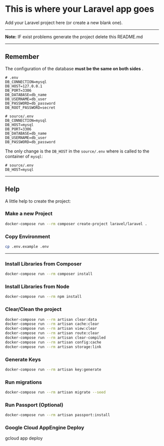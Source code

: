 # This is where your Laravel app goes

Add your Laravel project here (or create a new blank one).

---

**Note:** IF exist problems generate the project delete this README.md

---

## Remember

The configuration of the database **must be the same on both sides** .

```dotenv
# .env
DB_CONNECTION=mysql
DB_HOST=127.0.0.1
DB_PORT=3306
DB_DATABASE=db_name
DB_USERNAME=db_user
DB_PASSWORD=db_password
DB_ROOT_PASSWORD=secret
```

```dotenv
# source/.env
DB_CONNECTION=mysql
DB_HOST=mysql
DB_PORT=3306
DB_DATABASE=db_name
DB_USERNAME=db_user
DB_PASSWORD=db_password
```

The only change is the `DB_HOST` in the `source/.env` where is called to the container of `mysql`:

```dotenv
# source/.env
DB_HOST=mysql
```

---

## Help

A little help to create the project:

### Make a new Project

```sh
docker-compose run --rm composer create-project laravel/laravel .
```

### Copy Environment

```sh
cp .env.example .env
```

---

### Install Libraries from Composer

```sh
docker-compose run --rm composer install
```

### Install Libraries from Node

```sh
docker-compose run --rm npm install
```

### Clear/Clean the project

```sh
docker-compose run --rm artisan clear:data
docker-compose run --rm artisan cache:clear
docker-compose run --rm artisan view:clear
docker-compose run --rm artisan route:clear
docker-compose run --rm artisan clear-compiled
docker-compose run --rm artisan config:cache
docker-compose run --rm artisan storage:link
```

### Generate Keys

```sh
docker-compose run --rm artisan key:generate
```

### Run migrations

```sh
docker-compose run --rm artisan migrate --seed
```

### Run Passport (Optional)

```sh
docker-compose run --rm artisan passport:install
```
### Google Cloud AppEngine Deploy

gcloud app deploy 